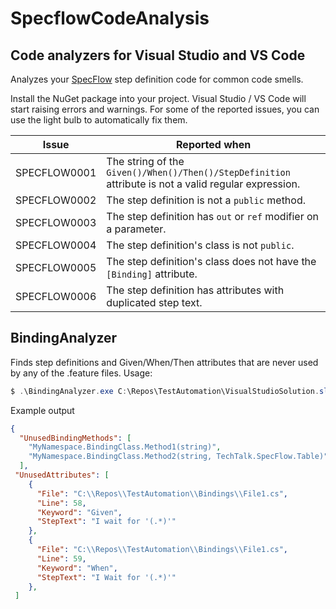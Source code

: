 # SpecflowCodeAnalysis

## Code analyzers for Visual Studio and VS Code


Analyzes your [SpecFlow](https://specflow.org) step definition code for common code smells. 

Install the NuGet package into your project. Visual Studio / VS Code will start raising errors and warnings. For some of the reported issues, you can use the light bulb to automatically fix them.

|Issue|Reported when|
|-|-|
|SPECFLOW0001| The string of the `Given()/When()/Then()/StepDefinition` attribute is not a valid regular expression. |
|SPECFLOW0002| The step definition is not a `public` method.|
|SPECFLOW0003| The step definition has `out` or `ref` modifier on a parameter.|
|SPECFLOW0004| The step definition's class is not `public`.|
|SPECFLOW0005| The step definition's class does not have the `[Binding]` attribute.|
|SPECFLOW0006| The step definition has attributes with duplicated step text.|

## BindingAnalyzer

Finds step definitions and Given/When/Then attributes that are never used by any of the .feature files. Usage:

```ps1
$ .\BindingAnalyzer.exe C:\Repos\TestAutomation\VisualStudioSolution.sln
```
Example output
```json
{
  "UnusedBindingMethods": [
    "MyNamespace.BindingClass.Method1(string)",
    "MyNamespace.BindingClass.Method2(string, TechTalk.SpecFlow.Table)",
  ],
 "UnusedAttributes": [
    {
      "File": "C:\\Repos\\TestAutomation\\Bindings\\File1.cs",
      "Line": 58,
      "Keyword": "Given",
      "StepText": "I wait for '(.*)'"
    },
    {
      "File": "C:\\Repos\\TestAutomation\\Bindings\\File1.cs",
      "Line": 59,
      "Keyword": "When",
      "StepText": "I Wait for '(.*)'"
    },
 ]
 ```